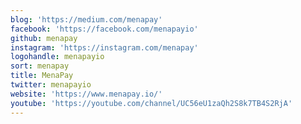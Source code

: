 ```yaml
---
blog: 'https://medium.com/menapay'
facebook: 'https://facebook.com/menapayio'
github: menapay
instagram: 'https://instagram.com/menapay'
logohandle: menapayio
sort: menapay
title: MenaPay
twitter: menapayio
website: 'https://www.menapay.io/'
youtube: 'https://youtube.com/channel/UC56eU1zaQh2S8k7TB4S2RjA'
---
```

